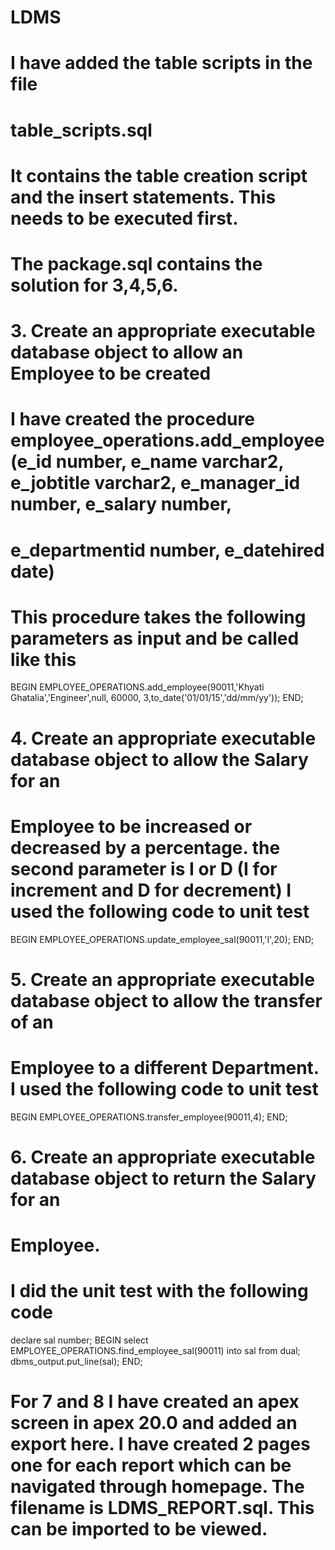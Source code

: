 # LDMS

# I have added the table scripts in the file 

# table_scripts.sql

# It contains the table creation script and the insert statements. This needs to be executed first.

# The package.sql contains the solution for 3,4,5,6. 

# 3. Create an appropriate executable database object to allow an Employee to be created 
#  I have created the procedure employee_operations.add_employee(e_id number, e_name varchar2, e_jobtitle varchar2, e_manager_id number, e_salary number, 
 #        e_departmentid number, e_datehired date)

# This procedure takes the following parameters as input and be called like this
BEGIN
EMPLOYEE_OPERATIONS.add_employee(90011,'Khyati Ghatalia','Engineer',null, 60000, 3,to_date('01/01/15','dd/mm/yy'));
END;


#  4. Create an appropriate executable database object to allow the Salary for an
#  Employee to be increased or decreased by a percentage. the second parameter is I or D (I for increment and D for decrement) I used the following code to unit test

BEGIN
EMPLOYEE_OPERATIONS.update_employee_sal(90011,'I',20);
END;


#  5. Create an appropriate executable database object to allow the transfer of an
#  Employee to a different Department. I used the following code to unit test

BEGIN
EMPLOYEE_OPERATIONS.transfer_employee(90011,4);
END;

#  6. Create an appropriate executable database object to return the Salary for an
#  Employee.
# I did the unit test with the following code 
declare
sal number;
BEGIN
select EMPLOYEE_OPERATIONS.find_employee_sal(90011) into sal from dual;
dbms_output.put_line(sal);
END;


# For 7 and 8 I have created an apex screen in apex 20.0 and added an export here. I have created 2 pages one for each report which can be navigated through homepage. The filename is LDMS_REPORT.sql. This can be imported to be viewed.
